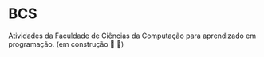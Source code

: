 # BCS

Atividades da Faculdade de Ciências da Computação para aprendizado em programação.
(em construção 🚧 🚀)

